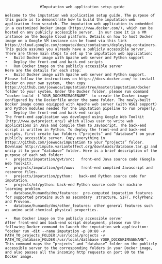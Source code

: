 					#Imputation web application setup guide
					
    Welcome to the imputation web application setup guide. The purpose of this guide is to demonstrate how to build the imputation web application from scratch. The imputation web application is embedded in a customized Docker image (https://www.docker.com/), which can be hosted on any publicly accessible server.  In our case it is a VM instance on the Google Cloud platform. Details on how to host Docker image on a Google VM instance can be found via this link https://cloud.google.com/compute/docs/containers/deploying-containers. This guide assumes you already have a publicly accessible server.
    There are three main steps to set up the imputation web application:
	•	Build Docker image with Apache web server and Python support
	•	Deploy the front-end and back-end scripts
	•	Run Docker image on the publicly accessible server
    Here are the details for each step:
	•	Build Docker image with Apache web server and Python support.
    Please follow the instructions on https://docs.docker.com/ to install Docker on your own system,  then copy https://github.com/joewuca/imputation/tree/master/imputation/docker folder to your system. Under the Docker folder, please run command “docker build -t YOUR_DOCKERIMAGENAME”  to create the Docker image configured by the Dockerfile under the same folder. The newly-built Docker image comes equipped with Apache web server (with WSGI support) and Python modules needed for the imputation pipeline to run properly.
	•	Deploy the front-end and back-end script
    The front-end application was developed using Google Web Toolkit (http://www.gwtproject.org/) which allows user to write web applications in Java and compile them to JavaScript. The back-end script is written in Python. To deploy the front-end and back-end scripts, first create two folders (“projects” and “database”) on your publicly accessible server. Copy everything in https://github.com/joewuca/imputation to your “projects” folder.  Download http://impute.varianteffect.org/downloads/database.tar.gz and unzip it to your “database” folder. Here is a brief description of the purpose of each sub folder: 
	•	projects/imputation/gwt/src:   front-end Java source code (Google Web Toolkit).
	•	projects/imputation/gwt/www:   front-end complied Javascript and resource files.
	•	projects/imputation/python:   back-end Python source code for imputation.
	•	projects/ml/python: back-end Python source code for machine learning problem.
	•	database/humandb/dms/features:  pre-computed imputation features for supported proteins such as secondary  structure, SIFT, PolyPhen2 and Provean.
 	•	database/humandb/dms/other_features: other general features such as amino acid chemical physical properties. 

	•	Run Docker image on the publicly accessible server
    After front-end and back-end script deployment, please run the following Docker command to launch the imputation web application:
    “docker run -dit --name imputation -p 80:80 -v PATH_TO_projects_FOLDER:/usr/local/projects -v PATH_TO_database_FOLDER:/usr/local/database YOUR_DOCKERIMAGENAME”.
    This command maps the “projects” and “database” folder on the publicly accessible server to the corresponding folders in your Docker image, and also passes all the incoming http requests on port 80 to the Docker image. 




